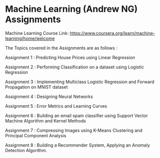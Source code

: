 # Machine Learning (Andrew NG) Assignments
Machine Learning Course Link: 
https://www.coursera.org/learn/machine-learning/home/welcome



The Topics covered in the Assignments are as follows :


Assignment 1 : Predicting House Prices using Linear Regression 

Assignment 2 : Performing Classification on a dataset using Logistic Regression

Assignment 3 : Implementing Multiclass Logistic Regression and Forward Propagation on MNIST dataset

Assignment 4 : Designing Neural Networks

Assignment 5 : Error Metrics and Learning Curves

Assignment 6 : Building an email spam classifier using Support Vector Machine Algorithm and Kernel Methods

Assignment 7 : Compressing Images using K-Means Clustering and Principal Component Analysis

Assignment 8 : Building a Recommender System, Applying an Anomaly Detection Algorithm.
